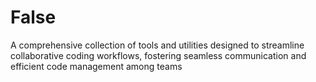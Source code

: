 # False
A comprehensive collection of tools and utilities designed to streamline collaborative coding workflows, fostering seamless communication and efficient code management among teams

